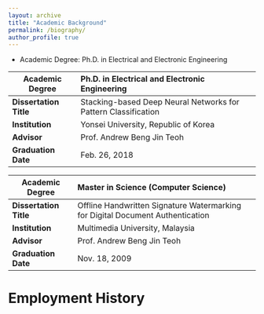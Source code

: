 ```yaml
---
layout: archive
title: "Academic Background"
permalink: /biography/
author_profile: true
---
```


+ Academic Degree: Ph.D. in Electrical and Electronic Engineering  

| Academic Degree        | Ph.D. in Electrical and Electronic Engineering                                  |   
|------------------------|:--------------------------------------------------------------------------------|
| **Dissertation Title** | Stacking-based Deep Neural Networks for Pattern Classification                  | 
| **Institution**        | Yonsei University, Republic of Korea                                            |
| **Advisor**            | Prof. Andrew Beng Jin Teoh                                                      | 
| **Graduation Date**    | Feb. 26, 2018                                                                   | 


| Academic Degree        | Master in Science (Computer Science)                                            |   
|------------------------|:--------------------------------------------------------------------------------|
| **Dissertation Title** | Offline Handwritten Signature Watermarking for Digital Document Authentication  | 
| **Institution**        | Multimedia University, Malaysia                                                 |
| **Advisor**            | Prof. Andrew Beng Jin Teoh                                                      | 
| **Graduation Date**    | Nov. 18, 2009                                                                   | 

# Employment History
